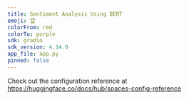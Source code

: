```yaml
---
title: Sentiment Analysis Using BERT
emoji: 🏆
colorFrom: red
colorTo: purple
sdk: gradio
sdk_version: 4.14.0
app_file: app.py
pinned: false
---
```


Check out the configuration reference at https://huggingface.co/docs/hub/spaces-config-reference
